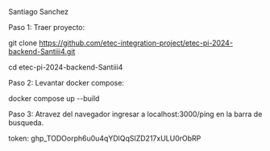 Santiago Sanchez

Paso 1:
Traer proyecto:

git clone https://github.com/etec-integration-project/etec-pi-2024-backend-Santiii4.git

cd etec-pi-2024-backend-Santiii4

Paso 2:
Levantar docker compose:

docker compose up --build

Paso 3:
Atravez del navegador ingresar a localhost:3000/ping en la barra de busqueda.




token: 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

